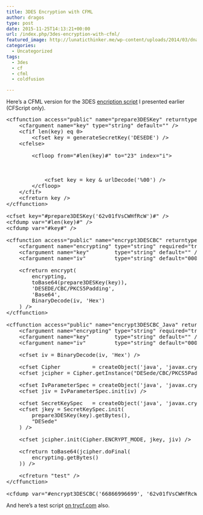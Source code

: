 ```yaml
---
title: 3DES Encryption with CFML
author: dragos
type: post
date: 2015-11-25T14:13:21+00:00
url: /index.php/3des-encryption-with-cfml/
featured_image: http://lunaticthinker.me/wp-content/uploads/2014/03/dna-structure-cfml.png
categories:
  - Uncategorized
tags:
  - 3des
  - cf
  - cfml
  - coldfusion

---
```

Here&#8217;s a CFML version for the 3DES [encription script][1] I presented earlier (CFScript only).

<pre class="lang:cfml decode:true " >&lt;cffunction access="public" name="prepare3DESKey" returntype="string" output="false" hint="Prepare 3DES key for encryption.">
	&lt;cfargument name="key" type="string" default="" />
	&lt;cfif len(key) eq 0>
		&lt;cfset key = generateSecretKey('DESEDE') />
	&lt;cfelse>
		<!--- if key is lower than 24 bytes; fill the empty bytes with NULL --->
		&lt;cfloop from="#len(key)#" to="23" index="i">
			

<!--- do NOT use chr(0). in CF it does not work --->
			&lt;cfset key = key &#038; urlDecode('%00') />
		&lt;/cfloop>
	&lt;/cfif>
	&lt;cfreturn key />
&lt;/cffunction>

&lt;cfset key="#prepare3DESKey('62v01fVsCWHfRcW')#" />
&lt;cfdump var="#len(key)#" />
&lt;cfdump var="#key#" />

&lt;cffunction access="public" name="encrypt3DESCBC" returntype="string" output="false" hint="Encrypts a string based on a given key and initialization vector, using CF methods.">
	&lt;cfargument name="encrypting" type="string" required="true" />
	&lt;cfargument name="key"        type="string" default="" />
	&lt;cfargument name="iv"         type="string" default="0000000000000000" />

	&lt;cfreturn encrypt(
		encrypting,
		toBase64(prepare3DESKey(key)),
		'DESEDE/CBC/PKCS5Padding', 
        'Base64', 
        BinaryDecode(iv, 'Hex')
	) />
&lt;/cffunction>

&lt;cffunction access="public" name="encrypt3DESCBC_Java" returntype="string" output="false" hint="Encrypts a string based on a given key and initialization vector, using Java functionality.">
	&lt;cfargument name="encrypting" type="string" required="true" />
	&lt;cfargument name="key"        type="string" default="" />
	&lt;cfargument name="iv"         type="string" default="0000000000000000" />
	
	&lt;cfset iv = BinaryDecode(iv, 'Hex') />

	&lt;cfset Cipher          = createObject('java', 'javax.crypto.Cipher') />
	&lt;cfset jcipher = Cipher.getInstance("DESede/CBC/PKCS5Padding") />
	
    &lt;cfset IvParameterSpec = createObject('java', 'javax.crypto.spec.IvParameterSpec') />
    &lt;cfset jiv = IvParameterSpec.init(iv) />
    
    &lt;cfset SecretKeySpec   = createObject('java', 'javax.crypto.spec.SecretKeySpec') />
    &lt;cfset jkey = SecretKeySpec.init(
        prepare3DESKey(key).getBytes(), 
        "DESede"
    ) />

    &lt;cfset jcipher.init(Cipher.ENCRYPT_MODE, jkey, jiv) />
                
    &lt;cfreturn toBase64(jcipher.doFinal(
        encrypting.getBytes()
    )) />
    
    &lt;cfreturn "test" />
&lt;/cffunction>

&lt;cfdump var="#encrypt3DESCBC('66866996699', '62v01fVsCWHfRcW')#" /></pre>

And here&#8217;s a test script [on trycf.com][2] also.

 [1]: /coders-grave/web-develop/coldfusion/3des-encryption-with-cfscript/
 [2]: http://trycf.com/gist/36a929d67b1a95897667/acf11?theme=monokai